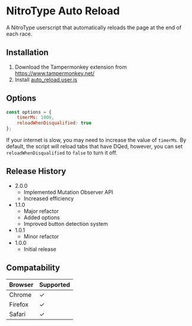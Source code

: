 # NitroType Auto Reload
A NitroType userscript that automatically reloads the page at the end of each race.

## Installation
1. Download the Tampermonkey extension from https://www.tampermonkey.net/
2. Install [auto_reload.user.js](https://github.com/Ray-Adams/NitroType-Auto-Reload/raw/master/auto_reload.user.js)

## Options
```js
const options = {
    timerMs: 1000,             
    reloadWhenDisqualified: true
};
```
If your internet is slow, you may need to increase the value of `timerMs`.
By default, the script will reload tabs that have DQed, however, you can set `reloadWhenDisqualified` to `false` to turn it off.

## Release History
* 2.0.0
  * Implemented Mutation Observer API
  * Increased efficiency
* 1.1.0
  * Major refactor
  * Added options
  * Improved button detection system
* 1.0.1
  * Minor refactor
* 1.0.0
  * Initial release

## Compatability
Browser | Supported
--------|------------
Chrome  |     ✓
Firefox |     ✓
Safari  |     ✓

